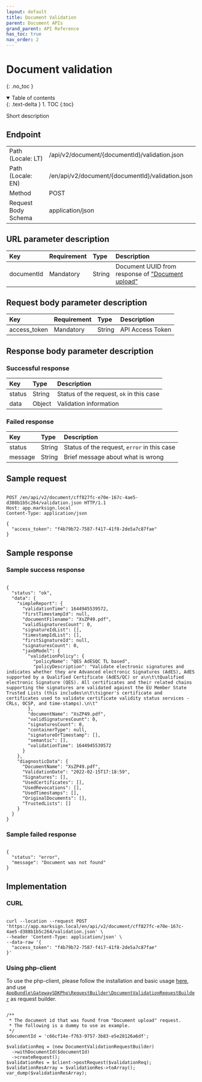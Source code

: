```yaml
---
layout: default
title: Document Validation
parent: Document APIs
grand_parent: API Reference
has_toc: true
nav_order: 2
---
```


# Document validation
{: .no_toc }

<details open markdown="block">
  <summary>
    Table of contents
  </summary>
  {: .text-delta }
1. TOC
{:toc}
</details>

Short description

## Endpoint

<table>
  <tbody>
    <tr>
      <td>Path (Locale: LT)</td>
      <td>/api/v2/document/{documentId}/validation.json</td>
    </tr>
    <tr>
      <td>Path (Locale: EN)</td>
      <td>/en/api/v2/document/{documentId}/validation.json</td>
    </tr>
    <tr>
      <td>Method</td>
      <td>POST</td>
    </tr>
    <tr>
      <td>Request Body Schema</td>
      <td>application/json</td>
    </tr>
  </tbody>
</table>

## URL parameter description

| Key | Requirement | Type | Description |
| :--- | :--- | :--- | :--- |
| documentId | Mandatory | String | Document UUID from response of ["Document upload"](/documentation/api-references/document/apiDocumentUpload.html#response-document-object-description) |

## Request body parameter description

| Key | Requirement | Type | Description |
| :--- | :--- | :--- | :--- |
| access_token | Mandatory | String | API Access Token |



## Response body parameter description

### Successful response

| Key | Type | Description |
| :--- | :--- | :--- |
| status | String | Status of the request, `ok` in this case |
| data | Object | Validation information |

### Failed response

| Key | Type | Description |
| :--- | :--- | :--- |
| status | String | Status of the request, `error` in this case |
| message | String | Brief message about what is wrong |



## Sample request

```

POST /en/api/v2/document/cff827fc-e70e-167c-4ae5-d388b1b5c264/validation.json HTTP/1.1
Host: app.marksign.local
Content-Type: application/json

{
  "access_token": "f4b79b72-7587-f417-41f8-2de5a7c87fae"
}

```

## Sample response

### Sample success response

```

{
  "status": "ok",
  "data": {
    "simpleReport": {
      "validationTime": 1644945539572,
      "firstTimestampId": null,
      "documentFilename": "XsZP49.pdf",
      "validSignaturesCount": 0,
      "signatureIdList": [],
      "timestampIdList": [],
      "firstSignatureId": null,
      "signaturesCount": 0,
      "jaxbModel": {
        "validationPolicy": {
          "policyName": "QES AdESQC TL based",
          "policyDescription": "Validate electronic signatures and indicates whether they are Advanced electronic Signatures (AdES), AdES supported by a Qualified Certificate (AdES/QC) or a\n\t\tQualified electronic Signature (QES). All certificates and their related chains supporting the signatures are validated against the EU Member State Trusted Lists (this includes\n\t\tsigner's certificate and certificates used to validate certificate validity status services - CRLs, OCSP, and time-stamps).\n\t"
        },
        "documentName": "XsZP49.pdf",
        "validSignaturesCount": 0,
        "signaturesCount": 0,
        "containerType": null,
        "signatureOrTimestamp": [],
        "semantic": [],
        "validationTime": 1644945539572
      }
    },
    "diagnosticData": {
      "DocumentName": "XsZP49.pdf",
      "ValidationDate": "2022-02-15T17:18:59",
      "Signatures": [],
      "UsedCertificates": [],
      "UsedRevocations": [],
      "UsedTimestamps": [],
      "OriginalDocuments": [],
      "TrustedLists": []
    }
  }
}

```

### Sample failed response

```

{
  "status": "error",
  "message": "Document was not found"
}

```

## Implementation

### CURL

```

curl --location --request POST 'https://app.marksign.local/en/api/v2/document/cff827fc-e70e-167c-4ae5-d388b1b5c264/validation.json' \
--header 'Content-Type: application/json' \
--data-raw '{
  "access_token": "f4b79b72-7587-f417-41f8-2de5a7c87fae"
}'

```

### Using php-client

To use the php-client, please follow the installation and basic usage [here](/documentation/sdk-php-client.html#usage), and use [`AppBundle\GatewaySDKPhp\RequestBuilder\DocumentValidationRequestBuilder`](/documentation/class-ref/GatewaySDKPhp/RequestBuilder/DocumentValidationRequestBuilder.html) as request builder.

```

/**
 * The document id that was found from "Document upload" request.
 * The following is a dummy to use as example.
 */
$documentId = 'c66cf14e-f763-9757-3b83-e5e28126a6df';

$validationReq = (new DocumentValidationRequestBuilder)
  ->withDocumentId($documentId)
  ->createRequest();
$validationRes = $client->postRequest($validationReq);
$validationResArray = $validationRes->toArray();
var_dump($validationResArray);

```
